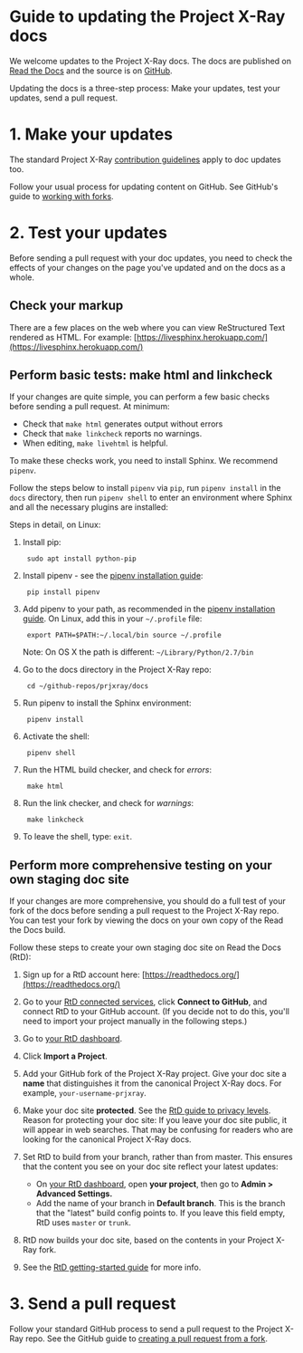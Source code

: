 # Guide to updating the Project X-Ray docs

We welcome updates to the Project X-Ray docs. The docs are published on [Read
the Docs](http://prjxray.readthedocs.io) and the source is on
[GitHub](https://github.com/SymbiFlow/prjxray/tree/master/docs).

Updating the docs is a three-step process: Make your updates, test your updates,
send a pull request.

# 1. Make your updates

The standard Project X-Ray [contribution guidelines](CONTRIBUTING.md) apply to
doc updates too.

Follow your usual process for updating content on GitHub. See GitHub's guide to
[working with forks](https://help.github.com/articles/working-with-forks/).

# 2. Test your updates

Before sending a pull request with your doc updates, you need to check the
effects of your changes on the page you've updated and on the docs as a whole.

## Check your markup

There are a few places on the web where you can view ReStructured Text rendered
as HTML. For example:
[https://livesphinx.herokuapp.com/](https://livesphinx.herokuapp.com/) 

## Perform basic tests: make html and linkcheck

If your changes are quite simple, you can perform a few basic checks before
sending a pull request. At minimum:

-  Check that `make html` generates output without errors
-  Check that `make linkcheck` reports no warnings. 
-  When editing, `make livehtml` is helpful. 

To make these checks work, you need to install Sphinx. We recommend `pipenv`. 

Follow the steps below to install `pipenv` via `pip`, run `pipenv install` in
the `docs` directory, then run `pipenv shell` to enter an environment where
Sphinx and all the necessary plugins are installed:

Steps in detail, on Linux:

1. Install pip:

        sudo apt install python-pip

1. Install pipenv - see the
  [pipenv installation
  guide](http://pipenv.readthedocs.io/en/latest/install/#installing-pipenv):

        pip install pipenv
 
1. Add pipenv to your path, as recommended in the
  [pipenv installation
  guide](http://pipenv.readthedocs.io/en/latest/install/#installing-pipenv). On
  Linux, add this in your `~/.profile` file:
 
        export PATH=$PATH:~/.local/bin source ~/.profile

    Note: On OS X the path is different: `~/Library/Python/2.7/bin`

1. Go to the docs directory in the Project X-Ray repo:

        cd ~/github-repos/prjxray/docs
 
1. Run pipenv to install the Sphinx environment:

        pipenv install

1. Activate the shell:

        pipenv shell

1. Run the HTML build checker, and check for _errors_:

        make html

1. Run the link checker, and check for _warnings_:

        make linkcheck

1. To leave the shell, type: `exit`.

## Perform more comprehensive testing on your own staging doc site

If your changes are more comprehensive, you should do a full test of your fork
of the docs before sending a pull request to the Project X-Ray repo. You can
test your fork by viewing the docs on your own copy of the Read the Docs
build.

Follow these steps to create your own staging doc site on Read the Docs (RtD):

1. Sign up for a RtD account here:
   [https://readthedocs.org/](https://readthedocs.org/)
1. Go to your [RtD connected
   services](https://readthedocs.org/accounts/social/connections/), click
   **Connect to GitHub**, and connect RtD to your GitHub account. (If you
   decide not to do this, you'll need to import your project manually in the
   following steps.)
1. Go to [your RtD dashboard](https://readthedocs.org/dashboard/).
1. Click **Import a Project**.
1. Add your GitHub fork of the Project X-Ray project. Give your doc site a
   **name** that distinguishes it from the canonical Project X-Ray docs. For
   example, `your-username-prjxray`.
1. Make your doc site **protected**. See the [RtD guide to privacy
   levels](http://docs.readthedocs.io/en/latest/privacy.html).
   Reason for protecting your doc site: If you leave your doc site public, it
   will appear in web searches. That may be confusing for readers who are
   looking for the canonical Project X-Ray docs.
1. Set RtD to build from your branch, rather than from master. This ensures
   that the content you see on your doc site reflect your latest updates:
   -  On [your RtD dashboard](https://readthedocs.org/dashboard/),
      open **your project**, then go to **Admin > Advanced Settings.**
   -  Add the name of your branch in **Default branch**. This is the
      branch that the "latest" build config points to. If you leave this field
      empty, RtD uses `master` or `trunk`.

1. RtD now builds your doc site, based on the contents in your Project X-Ray
   fork.
1. See the [RtD getting-started
   guide](https://docs.readthedocs.io/en/latest/getting_started.html#import-docs)
   for more info.

# 3. Send a pull request

Follow your standard GitHub process to send a pull request to the Project X-Ray
repo. See the GitHub guide to [creating a pull request from a
fork](https://help.github.com/articles/creating-a-pull-request-from-a-fork/).
